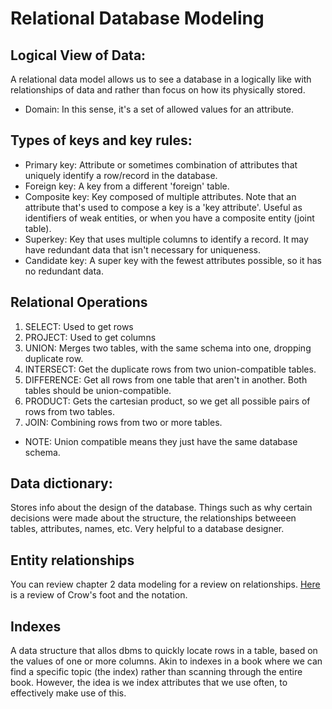 # Relational Database Modeling

## Logical View of Data:
A relational data model allows us to see a database in a logically like with relationships of data and rather than focus on how its physically stored.
- Domain: In this sense, it's a set of allowed values for an attribute. 


## Types of keys and key rules:
- Primary key: Attribute or sometimes combination of attributes that uniquely identify a row/record in the database. 
- Foreign key: A key from a different 'foreign' table.
- Composite key: Key composed of multiple attributes. Note that an attribute that's used to compose a key is a 'key attribute'. Useful as identifiers of weak entities, or when you have a composite entity (joint table). 
- Superkey: Key that uses multiple columns to identify a record. It may have redundant data that isn't necessary for uniqueness.
- Candidate key: A super key with the fewest attributes possible, so it has no redundant data.

## Relational Operations
1. SELECT: Used to get rows
2. PROJECT: Used to get columns
3. UNION: Merges two tables, with the same schema into one, dropping duplicate row. 
4. INTERSECT: Get the duplicate rows from two union-compatible tables.
5. DIFFERENCE: Get all rows from one table that aren't in another. Both tables should be union-compatible.
6. PRODUCT: Gets the cartesian product, so we get all possible pairs of rows from two tables.
7. JOIN: Combining rows from two or more tables.

- NOTE: Union compatible means they just have the same database schema.

## Data dictionary:
Stores info about the design of the database. Things such as why certain decisions were made about the structure, the relationships betweeen tables, attributes, names, etc. Very helpful to a database designer.

## Entity relationships
You can review chapter 2 data modeling for a review on relationships. [Here](https://www.freecodecamp.org/news/crows-foot-notation-relationship-symbols-and-how-to-read-diagrams/) is a review of Crow's foot and the notation.




## Indexes
A data structure that allos dbms to quickly locate rows in a table, based on the values of one or more columns. Akin to indexes in a book where we can find a specific topic (the index) rather than scanning through the entire book. However, the idea is we index attributes that we use often, to effectively make use of this.